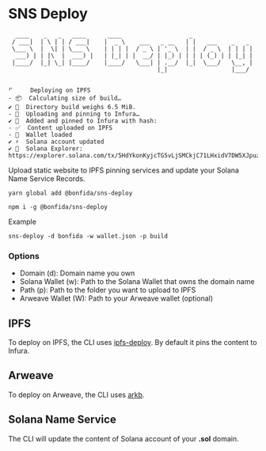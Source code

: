 # SNS Deploy

```
  ____    _   _   ____      ____                   _
 / ___|  | \ | | / ___|    |  _ \    ___   _ __   | |   ___    _   _
 \___ \  |  \| | \___ \    | | | |  / _ \ | '_ \  | |  / _ \  | | | |
  ___) | | |\  |  ___) |   | |_| | |  __/ | |_) | | | | (_) | | |_| |
 |____/  |_| \_| |____/    |____/   \___| | .__/  |_|  \___/   \__, |
                                          |_|                  |___/


⠋     Deploying on IPFS
- 📦  Calculating size of build…
✔ 🚚  Directory build weighs 6.5 MiB.
- 📠  Uploading and pinning to Infura…
✔ 📌  Added and pinned to Infura with hash:
- ✅  Content uploaded on IPFS
- 🦄  Wallet loaded
✔ ⚡️  Solana account updated
✔ 🧭  Solana Explorer: https://explorer.solana.com/tx/5HdYkonKyjcTG5vLjSMCkjC71LHxidV7DW5XJpuzCg5QfuHt9wxKcNYrGP9xEew2NrLXV98fRnzt2EgbfL9DXEEH
```

Upload static website to IPFS pinning services and update your Solana Name Service Records.

```
yarn global add @bonfida/sns-deploy
```

```
npm i -g @bonfida/sns-deploy
```

Example

```
sns-deploy -d bonfida -w wallet.json -p build
```

### Options

- Domain (d): Domain name you own
- Solana Wallet (w): Path to the Solana Wallet that owns the domain name
- Path (p): Path to the folder you want to upload to IPFS
- Arweave Wallet (W): Path to your Arweave wallet (optional)

## IPFS

To deploy on IPFS, the CLI uses [ipfs-deploy](https://github.com/ipfs-shipyard/ipfs-deploy). By default it pins the content to Infura.

## Arweave

To deploy on Arweave, the CLI uses [arkb](https://github.com/textury/arkb).

## Solana Name Service

The CLI will update the content of Solana account of your **.sol** domain.

